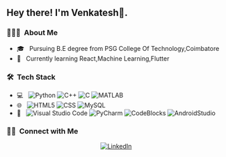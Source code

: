 

<h2> Hey there! I'm Venkatesh👋.</h2>

<h3> 👨🏻‍💻 &nbsp;About Me </h3>

- 🎓 &nbsp; Pursuing B.E degree from PSG College Of Technology,Coimbatore
- 🌱 &nbsp; Currently learning React,Machine Learning,Flutter 

<h3> 🛠 &nbsp;Tech Stack</h3>

- 💻 &nbsp;
  ![Python](https://img.shields.io/badge/-Python-333333?style=flat&logo=python)
  ![C++](https://img.shields.io/badge/-C++-333333?style=flat&logo=C%2B%2B&logoColor=00599C)
  ![C](https://img.shields.io/badge/-C-333333?style=flat&logo=Java&logoColor=007396)
  ![MATLAB](https://img.shields.io/badge/-MATLAB-333333?style=flat&logo=C%2B%2B&logoColor=00599C)
- 🌐 &nbsp;
  ![HTML5](https://img.shields.io/badge/-HTML5-333333?style=flat&logo=HTML5)
  ![CSS](https://img.shields.io/badge/-CSS-333333?style=flat&logo=CSS3&logoColor=1572B6)
  ![MySQL](https://img.shields.io/badge/-MySQL-333333?style=flat&logo=mysql)
- 🔧 &nbsp;
  ![Visual Studio Code](https://img.shields.io/badge/-Visual%20Studio%20Code-333333?style=flat&logo=visual-studio-code&logoColor=007ACC)
  ![PyCharm](https://img.shields.io/badge/-PyCharm-333333?style=flat&logo=rstudio)
  ![CodeBlocks](https://img.shields.io/badge/-CodeBlocks-333333?style=flat&logo=eclipse-ide&logoColor=2C2255)
  ![AndroidStudio](https://img.shields.io/badge/-AndroidStudio-333333?style=flat&logo=eclipse-ide&logoColor=2C2255)
  


<h3> 🤝🏻 &nbsp;Connect with Me </h3>

<p align="center">
<a href="https://www.linkedin.com/in/venkateshan-r-2828011ba/"><img alt="LinkedIn" src="https://img.shields.io/badge/LinkedIn-Aditya%20Vikram%20Singh-blue?style=flat-square&logo=linkedin"></a>
</p>



